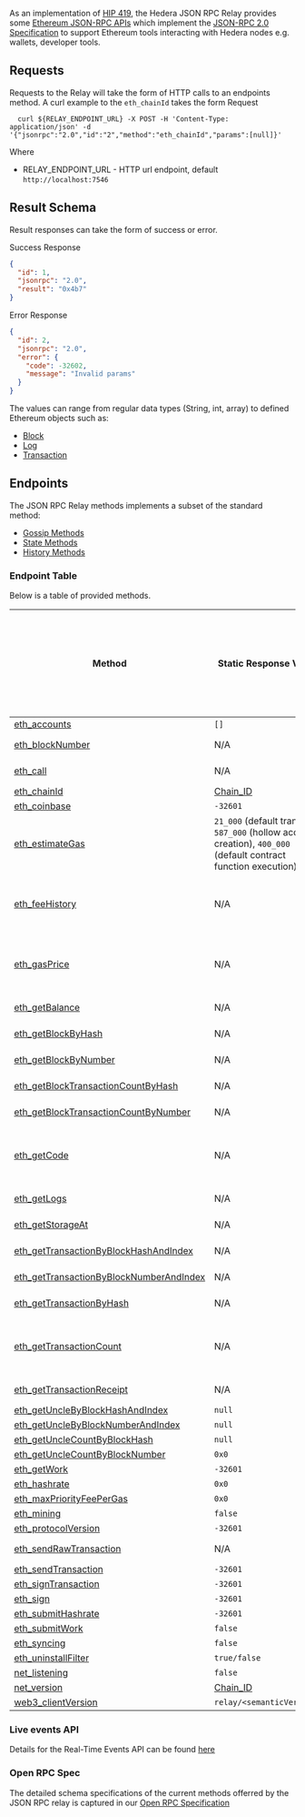As an implementation of [HIP 419](https://hips.hedera.com/hip/hip-482), the Hedera JSON RPC Relay provides some [Ethereum JSON-RPC APIs](https://ethereum.github.io/execution-apis/api-documentation/) which implement the [JSON-RPC 2.0 Specification](https://www.jsonrpc.org/specification) to support Ethereum tools interacting with Hedera nodes e.g. wallets, developer tools.

## Requests
Requests to the Relay will take the form of HTTP calls to an endpoints method.
A curl example to the `eth_chainId` takes the form
Request

```shell
  curl ${RELAY_ENDPOINT_URL} -X POST -H 'Content-Type: application/json' -d '{"jsonrpc":"2.0","id":"2","method":"eth_chainId","params":[null]}'
```

Where

- RELAY_ENDPOINT_URL - HTTP url endpoint, default `http://localhost:7546`

## Result Schema

Result responses can take the form of success or error.

Success Response

```json
{
  "id": 1,
  "jsonrpc": "2.0",
  "result": "0x4b7"
}
```

Error Response

```json
{
  "id": 2,
  "jsonrpc": "2.0",
  "error": {
    "code": -32602,
    "message": "Invalid params"
  }
}
```

The values can range from regular data types (String, int, array) to defined Ethereum objects such as:

- [Block](https://besu.hyperledger.org/en/stable/Reference/API-Objects/#block-object)
- [Log](https://besu.hyperledger.org/en/stable/Reference/API-Objects/#log-object)
- [Transaction](https://besu.hyperledger.org/en/stable/Reference/API-Objects/#transaction-object)

## Endpoints

The JSON RPC Relay methods implements a subset of the standard method:

- [Gossip Methods](https://ethereum.org/en/developers/docs/apis/json-rpc/#gossip-methods)
- [State Methods](https://ethereum.org/en/developers/docs/apis/json-rpc/#state_methods)
- [History Methods](https://ethereum.org/en/developers/docs/apis/json-rpc/#history_methods)

### Endpoint Table

Below is a table of provided methods.

| Method                                                                                                                                    | Static Response Value                                                                                             | Hedera Nodes (Relay Only, Mirror Node, Consensus Node, Both Nodes) |
| ----------------------------------------------------------------------------------------------------------------------------------------- | ----------------------------------------------------------------------------------------------------------------- | ------------------------------------------------------------------ |
| [eth_accounts](https://ethereum.org/en/developers/docs/apis/json-rpc/#eth_accounts)                                                       | `[]`                                                                                                              | N/A                                                                |
| [eth_blockNumber](https://ethereum.org/en/developers/docs/apis/json-rpc/#eth_blocknumber)                                                 | N/A                                                                                                               | Mirror Node                                                        |
| [eth_call](https://ethereum.org/en/developers/docs/apis/json-rpc/#eth_call)                                                               | N/A                                                                                                               | Consensus Node                                                     |
| [eth_chainId](https://besu.hyperledger.org/en/stable/Reference/API-Methods/#eth_chainid)                                                  | [Chain_ID](../README.md#configuration)                                                                            | Relay Only                                                         |
| [eth_coinbase](https://ethereum.org/en/developers/docs/apis/json-rpc/#eth_coinbase)                                                       | `-32601`                                                                                                          | N/A                                                                |
| [eth_estimateGas](https://ethereum.org/en/developers/docs/apis/json-rpc/#eth_estimategas)                                                 | `21_000` (default transfer), `587_000` (hollow account creation), `400_000` (default contract function execution) | N/A                                                                |
| [eth_feeHistory](https://besu.hyperledger.org/en/stable/Reference/API-Methods/#eth_feehistory)                                            | N/A                                                                                                               | Mirror Node, Consensus Node backup                                 |
| [eth_gasPrice](https://ethereum.org/en/developers/docs/apis/json-rpc/#eth_gasprice)                                                       | N/A                                                                                                               | Mirror Node, Consensus Node backup                                 |
| [eth_getBalance](https://ethereum.org/en/developers/docs/apis/json-rpc/#eth_getbalance)                                                   | N/A                                                                                                               | Mirror Node                                                        |
| [eth_getBlockByHash](https://ethereum.org/en/developers/docs/apis/json-rpc/#eth_getblockbyhash)                                           | N/A                                                                                                               | Mirror Node                                                        |
| [eth_getBlockByNumber](https://ethereum.org/en/developers/docs/apis/json-rpc/#eth_getblockbynumber)                                       | N/A                                                                                                               | Mirror Node                                                        |
| [eth_getBlockTransactionCountByHash](https://ethereum.org/en/developers/docs/apis/json-rpc/#eth_getblocktransactioncountbyhash)           | N/A                                                                                                               | Mirror Node                                                        |
| [eth_getBlockTransactionCountByNumber](https://ethereum.org/en/developers/docs/apis/json-rpc/#eth_getblocktransactioncountbynumber)       | N/A                                                                                                               | Mirror Node                                                        |
| [eth_getCode](https://besu.hyperledger.org/en/stable/Reference/API-Methods/#eth_getCode)                                                  | N/A                                                                                                               | Mirror Node, Consensus Node backup                                 |
| [eth_getLogs](https://ethereum.org/en/developers/docs/apis/json-rpc/#eth_getlogs)                                                         | N/A                                                                                                               | Mirror Node                                                        |
| [eth_getStorageAt](https://ethereum.org/en/developers/docs/apis/json-rpc/#eth_getStorageAt)                                               | N/A                                                                                                               | Mirror Node                                                        |
| [eth_getTransactionByBlockHashAndIndex](https://ethereum.org/en/developers/docs/apis/json-rpc/#eth_gettransactionbyblockhashandindex)     | N/A                                                                                                               | Mirror Node                                                        |
| [eth_getTransactionByBlockNumberAndIndex](https://ethereum.org/en/developers/docs/apis/json-rpc/#eth_gettransactionbyblocknumberandindex) | N/A                                                                                                               | Mirror Node                                                        |
| [eth_getTransactionByHash](https://ethereum.org/en/developers/docs/apis/json-rpc/#eth_gettransactionbyhash)                               | N/A                                                                                                               | Mirror Node                                                        |
| [eth_getTransactionCount](https://ethereum.org/en/developers/docs/apis/json-rpc/#eth_gettransactioncount)                                 | N/A                                                                                                               | Mirror Node, Consensus Node backup                                 |
| [eth_getTransactionReceipt](https://ethereum.org/en/developers/docs/apis/json-rpc/#eth_gettransactionreceipt)                             | N/A                                                                                                               | Mirror Node                                                        |
| [eth_getUncleByBlockHashAndIndex](https://ethereum.org/en/developers/docs/apis/json-rpc/#eth_getunclebyblockhashandindex)                 | `null`                                                                                                            | N/A                                                                |
| [eth_getUncleByBlockNumberAndIndex](https://ethereum.org/en/developers/docs/apis/json-rpc/#eth_getunclebyblocknumberandindex)             | `null`                                                                                                            | N/A                                                                |
| [eth_getUncleCountByBlockHash](https://ethereum.org/en/developers/docs/apis/json-rpc/#eth_getunclecountbyblockhash)                       | `null`                                                                                                            | N/A                                                                |
| [eth_getUncleCountByBlockNumber](https://ethereum.org/en/developers/docs/apis/json-rpc/#eth_getunclecountbyblocknumber)                   | `0x0`                                                                                                             | N/A                                                                |
| [eth_getWork](https://ethereum.org/en/developers/docs/apis/json-rpc/#eth_getwork)                                                         | `-32601`                                                                                                          | N/A                                                                |
| [eth_hashrate](https://ethereum.org/en/developers/docs/apis/json-rpc/#eth_hashrate)                                                       | `0x0`                                                                                                             | N/A                                                                |
| [eth_maxPriorityFeePerGas](https://docs.alchemy.com/reference/eth-maxpriorityfeepergas)                                                   | `0x0`                                                                                                             | N/A                                                                |
| [eth_mining](https://ethereum.org/en/developers/docs/apis/json-rpc/#eth_mining)                                                           | `false`                                                                                                           | N/A                                                                |
| [eth_protocolVersion](https://ethereum.org/en/developers/docs/apis/json-rpc/#eth_protocolversion)                                         | `-32601`                                                                                                          | N/A                                                                |
| [eth_sendRawTransaction](https://ethereum.org/en/developers/docs/apis/json-rpc/#eth_sendrawtransaction)                                   | N/A                                                                                                               | Consensus Node                                                     |
| [eth_sendTransaction](https://ethereum.org/en/developers/docs/apis/json-rpc/#eth_sendtransaction)                                         | `-32601`                                                                                                          | N/A                                                                |
| [eth_signTransaction](https://ethereum.org/en/developers/docs/apis/json-rpc/#eth_signtransaction)                                         | `-32601`                                                                                                          | N/A                                                                |
| [eth_sign](https://ethereum.org/en/developers/docs/apis/json-rpc/#eth_sign)                                                               | `-32601`                                                                                                          | N/A                                                                |
| [eth_submitHashrate](https://ethereum.org/en/developers/docs/apis/json-rpc/#eth_submithashrate)                                           | `-32601`                                                                                                          | N/A                                                                |
| [eth_submitWork](https://ethereum.org/en/developers/docs/apis/json-rpc/#eth_submitwork)                                                   | `false`                                                                                                           | N/A                                                                |
| [eth_syncing](https://ethereum.org/en/developers/docs/apis/json-rpc/#eth_syncing)                                                         | `false`                                                                                                           | N/A                                                                |
| [eth_uninstallFilter](https://ethereum.org/en/developers/docs/apis/json-rpc/#eth_uninstallfilter)                                         | `true/false`                                                                                                      | Relay only                                                         |
| [net_listening](https://ethereum.org/en/developers/docs/apis/json-rpc/#net_listening)                                                     | `false`                                                                                                           | N/A                                                                |
| [net_version](https://ethereum.org/en/developers/docs/apis/json-rpc/#net_version)                                                         | [Chain_ID](../README.md#configuration)                                                                            | Relay Only                                                         |
| [web3_clientVersion](https://ethereum.org/en/developers/docs/apis/json-rpc/#web3_clientversion)                                           | `relay/<semanticVersion>`                                                                                         | Relay Only                                                         |

### Live events API

Details for the Real-Time Events API can be found [here](./live-events-api.md)

### Open RPC Spec
The detailed schema specifications of the current methods offerred by the JSON RPC relay is captured in our
[Open RPC Specification](https://playground.open-rpc.org/?schemaUrl=https://raw.githubusercontent.com/hashgraph/hedera-json-rpc-relay/main/docs/openrpc.json&uiSchema%5BappBar%5D%5Bui:splitView%5D=false&uiSchema%5BappBar%5D%5Bui:input%5D=false&uiSchema%5BappBar%5D%5Bui:examplesDropdown%5D=false)
